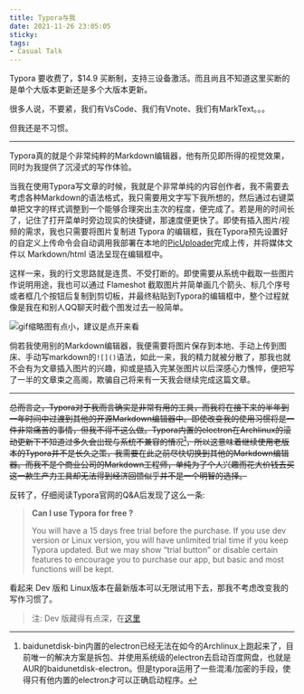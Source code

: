 ```yaml
---
title: Typora与我
date: 2021-11-26 23:05:05
sticky:
tags: 
- Casual Talk
---
```


Typora 要收费了，$14.9 买断制，支持三设备激活。而且尚且不知道这里买断的是单个大版本更新还是多个大版本更新。

很多人说，不要紧，我们有VsCode、我们有Vnote、我们有MarkText。。。

但我还是不习惯。

***

Typora真的就是个非常纯粹的Markdown编辑器，他有所见即所得的视觉效果，同时为我提供了沉浸式的写作体验。

当我在使用Typora写文章的时候，我就是个非常单纯的内容创作者，我不需要去考虑各种Markdown的语法格式，我只需要用文字写下我所想的，然后通过右键菜单把文字的样式调整到一个能够合理突出主次的程度，便完成了。若是用的时间长了，记住了打开菜单时旁边现实的快捷键，那速度便更快了。即使有插入图片/视频的需求，我也只需要将图片复制进 Typora 的编辑框，我在Typora预先设置好的自定义上传命令会自动调用我部署在本地的[PicUploader](https://github.com/xiebruce/PicUploader)完成上传，并将媒体文件以 Markdown/html 语法呈现在编辑框中。

这样一来，我的行文思路就是连贯、不受打断的。即使需要从系统中截取一些图片作说明用途，我也可以通过 Flameshot 截取图片并简单画几个箭头、标几个序号或者框几个按钮后复制到剪切板，并最终粘贴到Typora的编辑框中，整个过程就像是我在和别人QQ聊天时截个图发过去一般简单。

![gif缩略图有点小，建议是点开来看](https://r2-reverse.5435486.xyz/uploads/2024/08/12/62f3b881e3c4c.gif)

倘若我使用别的Markdown编辑器，我便需要将图片保存到本地、手动上传到图床、手动写markdown的`![]()`语法，如此一来，我的精力就被分散了，那我也就不会有为文章插入图片的兴趣，抑或是插入完某张图片以后深感心力憔悴，便把写了一半的文章束之高阁，欺骗自己将来有一天我会继续完成这篇文章。

***

~~总而言之，Typora对于我而言确实是非常有用的工具，而我将在接下来的半年到一年时间中过渡到其他的开源Markdown编辑器中。即使改变我的使用习惯将是一件非常痛苦的事情，但我不得不这么做。Typora内置的electron在Archlinux的滚动更新下不知道过多久会出现与系统不兼容的情况[^1]，所以这意味着继续使用老版本的Typora并不是长久之策，我需要在此之前尽快切换到其他的Markdown编辑器。而我不是个商业公司的Markdown工程师，单纯为了个人兴趣而花大价钱去买这一款生产力工具却无法得到经济回馈似乎并不是一个明智的选择。~~

反转了，仔细阅读Typora官网的Q&A后发现了这么一条:

> **Can I use Typora for free ?**
>
> You will have a 15 days free trial before the purchase. If you use  dev version or Linux version, you will have unlimited trial time if you  keep Typora updated. But we may show “trial button” or disable certain  features to encourage you to purchase our app, but basic and most  functions will be kept.

看起来 Dev 版和 Linux版本在最新版本可以无限试用下去，那我不考虑改变我的写作习惯了。

> 注: Dev 版藏得有点深，在[这里](https://typora.io/releases/dev)

[^1]:baidunetdisk-bin内置的electron已经无法在如今的Archlinux上跑起来了，目前唯一的解决方案是拆包、并使用系统级的electron去启动百度网盘，也就是AUR的baidunetdisk-electron。但是typora运用了一些混淆/加密的手段，使得只有他内置的electron才可以正确启动程序。
